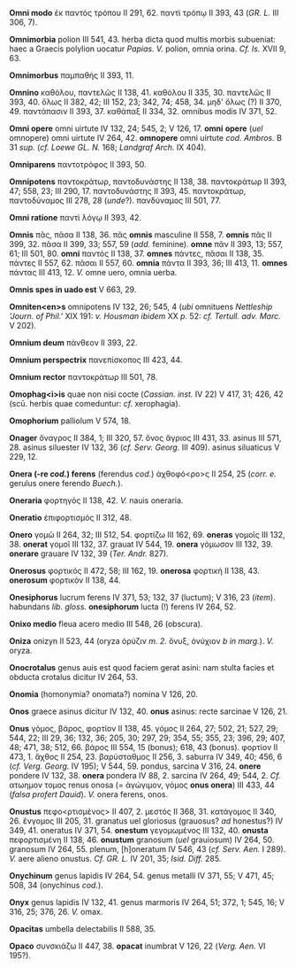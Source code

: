**Omni modo** ἐκ παντὸς τρόπου II 291, 62. παντὶ τρόπῳ II 393, 43 (*GR.
L.* III 306, 7).

**Omnimorbia** polion III 541, 43. herba dicta quod multis morbis
subueniat: haec a Graecis polylion uocatur *Papias. V.* polion, omnia
orina. *Cf. Is.* XVII 9, 63.

**Omnimorbus** παμπαθής II 393, 11.

**Omnino** καθόλου, παντελῶς II 138, 41. καθόλου II 335, 30. παντελῶς II
393, 40. ὅλως II 382, 42; III 152, 23; 342, 74; 458, 34. μηδ' ὅλως (?)
II 370, 49. παντάπασιν II 393, 37. καθάπαξ II 334, 32. omnibus modis IV
371, 52.

**Omni opere** omni uirtute IV 132, 24; 545, 2; V 126, 17. **omni**
**opere** (*uel* omnopere) omni uirtute IV 264, 42. **omnopere** omni
uirtute *cod. Ambros.* B 31 *sup.* (*cf. Loewe GL. N.* 168; *Landgraf
Arch.* IX 404).

**Omniparens** παντοτρόφος II 393, 50.

**Omnipotens** παντοκράτωρ, παντοδυνάστης II 138, 38. παντοκράτωρ II
393, 47; 558, 23; III 290, 17. παντοδυνάστης II 393, 45. παντοκράτωρ,
παντοδύναμος III 278, 28 (*unde*?). πανδύναμος III 501, 77.

**Omni ratione** παντὶ λόγῳ II 393, 42.

**Omnis** πᾶς, πᾶσα II 138, 36. πᾶς **omnis** masculine II 558, 7.
**omnis** πᾶς II 399, 32. πᾶσα II 399, 33; 557, 59 (*add.* feminine).
**omne** πᾶν II 393, 13; 557, 61; III 501, 80. **omni** παντός II 138,
37. **omnes** πάντες, πᾶσαι II 138, 35. πάντες II 557, 62. πᾶσαι II 557,
60. **omnia** πάντα II 393, 36; III 413, 11. **omnes** πάντας III 413,
12. *V.* omne uero, omnia uerba.

**Omnis spes in uado est** V 663, 29.

**Omniten\<en\>s** omnipotens IV 132, 26; 545, 4 (*ubi* omnituens
*Nettleship 'Journ. of Phil.'* XIX 191: *v. Housman ibidem* XX *p.* 52:
*cf. Tertull. adv. Marc.* V 202).

**Omnium deum** πάνθεον II 393, 22.

**Omnium perspectrix** πανεπίσκοπος III 423, 44.

**Omnium rector** παντοκράτωρ III 501, 78.

**Omophag\<i\>is** quae non nisi cocte (*Cassian. inst.* IV 22) V 417,
31; 426, 42 (scū. herbis quae comeduntur: *cf.* xerophagia).

**Omophorium** palliolum V 574, 18.

**Onager** ὄναγρος II 384, 1; III 320, 57. ὄνος ἄγριος III 431, 33.
asinus III 571, 28. asinus siluester IV 132, 36 (*cf. Serv. Georg.* III
409). asinus siluaticus V 229, 12.

**Onera (-re *cod.*) ferens** (ferendus *cod.*) ἀχθοφό\<ρο\>ς II
254, 25 (*corr. e.* gerulus onere ferendo *Buech.*).

**Oneraria** φορτηγός II 138, 42. *V.* nauis oneraria.

**Oneratio** ἐπιφορτισμός II 312, 48.

**Onero** γομῶ II 264, 32; III 512, 54. φορτίζω III 162, 69. **oneras**
γομοῖς III 132, 38. **onerat** γομοῖ III 132, 37. grauat IV 544, 19.
**onera** γόμωσον III 132, 39. **onerare** grauare IV 132, 39 (*Ter.
Andr.* 827).

**Onerosus** φορτικός II 472, 58; III 162, 19. **onerosa** φορτική II
138, 43. **onerosum** φορτικόν II 138, 44.

**Onesiphorus** lucrum ferens IV 371, 53; 132, 37 (luctum); V 316, 23
(*item*). habundans *lib. gloss.* **onesiphorum** lucta (!) ferens IV
264, 52.

**Onixo medio** fleua acero medio III 548, 26 (obscura).

**Oniza** onizyn II 523, 44 (oryza ὀρύζιν *m. 2.* ὄνυξ, ὀνύχιον *b in
marg.*). *V.* oryza.

**Onocrotalus** genus auis est quod faciem gerat asini: nam stulta
facies et obducta crotalus dicitur IV 264, 53.

**Onomia** (homonymia? onomata?) nomina V 126, 20.

**Onos** graece asinus dicitur IV 132, 40. **onus** asinus: recte
sarcinae V 126, 21.

**Onus** γόμος, βάρος, φορτίον II 138, 45. γόμος II 264, 27; 502, 21;
527, 29; 544, 22; III 29, 36; 132, 36; 205, 30; 297, 29; 354, 55; 355,
23; 396, 29; 407, 48; 471, 38; 512, 66. βάρος III 554, 15 (bonus); 618,
43 (bonus). φορτίον II 473, 1. ἄχθος II 254, 23. βαρύσταθμος II 256, 3.
saburra IV 349, 40; 456, 6 (*cf. Verg. Georg.* IV 195); V 544, 59.
pondus, sarcina V 316, 24. **onere** pondere IV 132, 38. **onera**
pondera IV 88, 2. sarcina IV 264, 49; 544, 2. *Cf.* ατωημον τομος renus
onosa (= ἀγώγιμον, γόμος **onus onera**) III 433, 44 (*falsa profert
Dauid*). *V.* onera ferens, onos.

**Onustus** πεφο\<ρτισμένος\> II 407, 2. μεστός II 368, 31. κατάγομος II
340, 26. ἔνγομος III 205, 31. granatus uel gloriosus (grauosus? *ad*
honestus?) IV 349, 41. oneratus IV 371, 54. **onestum** γεγομωμένος III
132, 40. **onusta** πεφορτισμένη II 138, 46. **onustum** granosum (*uel*
grauiosum) IV 264, 50. granosum IV 264, 55. plenum, \[h\]oneratum IV
546, 43 (*cf. Serv. Aen.* I 289). *V.* aere alieno onustus. *Cf. GR. L.*
IV 201, 35; *Isid. Diff.* 285.

**Onychinum** genus lapidis IV 264, 54. genus metalli IV 371, 55; V 471,
45; 508, 34 (onychinus *cod.*).

**Onyx** genus lapidis IV 132, 41. genus marmoris IV 264, 51; 372, 1;
545, 16; V 316, 25; 376, 26. *V.* omax.

**Opacitas** umbella delectabilis II 588, 35.

**Opaco** συνσκιάζω II 447, 38. **opacat** inumbrat V 126, 22 (*Verg.
Aen.* VI 195?).
